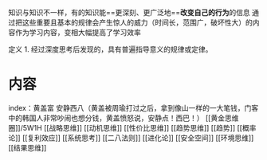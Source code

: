知识与知识不一样，有的知识能==更深刻、更广泛地==**改变自己的行为**的信息
通过把这些重要且基本的规律会产生惊人的威力（时间长，范围广，破坏性大）的内容作为学习内容，变相大幅提高了学习效率

定义
	1. 经过深度思考后发现的，具有普遍指导意义的规律或定律。

# 内容
index：黄盖富 安静西八（黄盖被周瑜打过之后，拿到像山一样的一大笔钱，门客中的韩国人非常吵闹也想分钱，黄盖愤怒说，安静点！西巴！）
[[黄金思维圈]]/5W1H
[[战略思维]] 
[[动机思维]] 
[[性价比思维]] 
[[趋势思维]] [[趋势]] 
[[概率论]] 
[[复利效应]] 
[[系统思考]] 
[[二八法则]] 
[[进化论]] 
[[安全空间]] 
[[环境思维]] 
[[结果思维]] 
